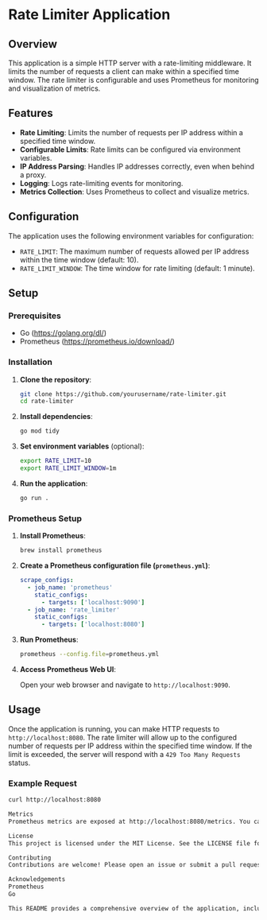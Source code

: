 # Rate Limiter Application

## Overview

This application is a simple HTTP server with a rate-limiting middleware. It limits the number of requests a client can make within a specified time window. The rate limiter is configurable and uses Prometheus for monitoring and visualization of metrics.

## Features

- **Rate Limiting**: Limits the number of requests per IP address within a specified time window.
- **Configurable Limits**: Rate limits can be configured via environment variables.
- **IP Address Parsing**: Handles IP addresses correctly, even when behind a proxy.
- **Logging**: Logs rate-limiting events for monitoring.
- **Metrics Collection**: Uses Prometheus to collect and visualize metrics.

## Configuration

The application uses the following environment variables for configuration:

- `RATE_LIMIT`: The maximum number of requests allowed per IP address within the time window (default: 10).
- `RATE_LIMIT_WINDOW`: The time window for rate limiting (default: 1 minute).

## Setup

### Prerequisites

- Go (https://golang.org/dl/)
- Prometheus (https://prometheus.io/download/)

### Installation

1. **Clone the repository**:

    ```sh
    git clone https://github.com/yourusername/rate-limiter.git
    cd rate-limiter
    ```

2. **Install dependencies**:

    ```sh
    go mod tidy
    ```

3. **Set environment variables** (optional):

    ```sh
    export RATE_LIMIT=10
    export RATE_LIMIT_WINDOW=1m
    ```

4. **Run the application**:

    ```sh
    go run .
    ```

### Prometheus Setup

1. **Install Prometheus**:

    ```sh
    brew install prometheus
    ```

2. **Create a Prometheus configuration file (`prometheus.yml`)**:

    ```yaml
    scrape_configs:
      - job_name: 'prometheus'
        static_configs:
          - targets: ['localhost:9090']
      - job_name: 'rate_limiter'
        static_configs:
          - targets: ['localhost:8080']
    ```

3. **Run Prometheus**:

    ```sh
    prometheus --config.file=prometheus.yml
    ```

4. **Access Prometheus Web UI**:

    Open your web browser and navigate to `http://localhost:9090`.

## Usage

Once the application is running, you can make HTTP requests to `http://localhost:8080`. The rate limiter will allow up to the configured number of requests per IP address within the specified time window. If the limit is exceeded, the server will respond with a `429 Too Many Requests` status.

### Example Request

```sh
curl http://localhost:8080

Metrics
Prometheus metrics are exposed at http://localhost:8080/metrics. You can visualize these metrics using the Prometheus web UI.

License
This project is licensed under the MIT License. See the LICENSE file for details.

Contributing
Contributions are welcome! Please open an issue or submit a pull request for any improvements or bug fixes.

Acknowledgements
Prometheus
Go

This README provides a comprehensive overview of the application, including its features, configuration, setup instructions, usage examples, and information on how to visualize metrics using Prometheus.